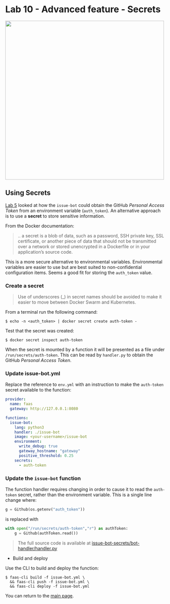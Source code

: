 # Lab 10 - Advanced feature - Secrets

<img src="https://github.com/openfaas/media/raw/master/OpenFaaS_Magnet_3_1_png.png" width="500px"></img>

## Using Secrets

[Lab 5](./lab5.md) looked at how the `issue-bot` could obtain the GitHub *Personal Access Token* from an environment variable (`auth_token`).  An alternative approach is to use a **secret** to store sensitive information.

From the Docker documentation: 
> .. a secret is a blob of data, such as a password, SSH private key, SSL certificate, or another piece of data that should not be transmitted over a network or stored unencrypted in a Dockerfile or in your application’s source code.

This is a more secure alternative to environmental variables. Environmental variables are easier to use but are best suited to non-confidential configuration items.  Seems a good fit for storing the `auth_token` value.  

### Create a secret

> Use of underscores (_) in secret names should be avoided to make it easier to move between Docker Swarm and Kubernetes. 

From a terminal run the following command:

```
$ echo -n <auth_token> | docker secret create auth-token -
```

Test that the secret was created:

```
$ docker secret inspect auth-token
```

When the secret is mounted by a function it will be presented as a file under `/run/secrets/auth-token`. This can be read by `handler.py` to obtain the GitHub *Personal Access Token*.

### Update issue-bot.yml

Replace the reference to `env.yml` with an instruction to make the `auth-token` secret available to the function:

```yml
provider:
  name: faas
  gateway: http://127.0.0.1:8080

functions:
  issue-bot:
    lang: python3
    handler: ./issue-bot
    image: <your-username>/issue-bot
    environment:
      write_debug: true
      gateway_hostname: "gateway"
      positive_threshold: 0.25
    secrets:
      - auth-token

```

### Update the `issue-bot` function

The function handler requires changing in order to cause it to read the `auth-token` secret, rather than the environment variable.  This is a single line change where:

```python
g = Github(os.getenv("auth_token"))
``` 
is replaced with 
```python
with open("/run/secrets/auth-token","r") as authToken:  
    g = Github(authToken.read())
```

> The full source code is  available at [issue-bot-secrets/bot-handler/handler.py](./issue-bot-secrets/bot-handler/handler.py)

* Build and deploy

Use the CLI to build and deploy the function:

```
$ faas-cli build -f issue-bot.yml \
  && faas-cli push -f issue-bot.yml \
  && faas-cli deploy -f issue-bot.yml
```

You can return to the [main page](./README.md).